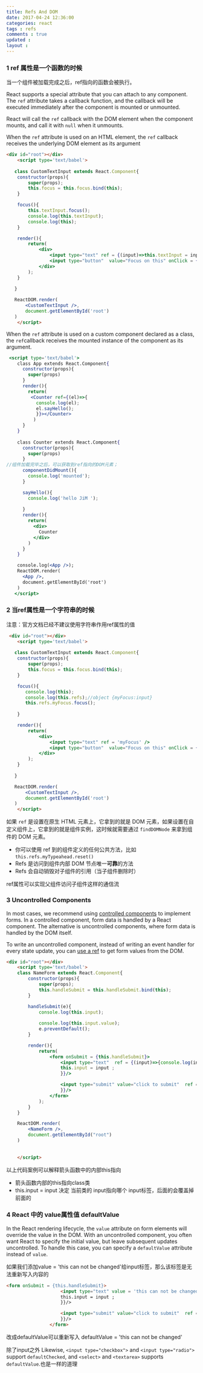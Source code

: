 ```yaml
---
title: Refs And DOM 
date: 2017-04-24 12:36:00
categories: react
tags : refs
comments : true 
updated : 
layout : 
---
```


### 1  ref 属性是一个函数的时候 

 当一个组件被加载完成之后，ref指向的函数会被执行。 

React supports a special attribute that you can attach to any component. The `ref` attribute takes a callback function, and the callback will be executed immediately after the component is mounted or unmounted.

React will call the `ref` callback with the DOM element when the component mounts, and call it with `null` when it unmounts.

When the `ref` attribute is used on an HTML element, the `ref` callback receives the underlying DOM element as its argument

```html
<div id="root"></div>
    <script type='text/babel'>
    
   class CustomTextInput extends React.Component{
    constructor(props){
        super(props);
        this.focus = this.focus.bind(this);
    }    

    focus(){
        this.textInput.focus();
        console.log(this.textInput);
        console.log(this);
    }

    render(){
        return(
            <div>
                <input type="text" ref = {(input)=>this.textInput = input}/>
                <input type="button"  value="Focus on this" onClick = {this.focus}/>
            </div>
        );
    }
     
   }

   ReactDOM.render(
       <CustomTextInput />,
       document.getElementById('root')
   )
    </script> 
```

When the `ref` attribute is used on a custom component declared as a class, the `ref`callback receives the mounted instance of the component as its argument.

```jsx
 <script type='text/babel'>
    class App extends React.Component{
      constructor(props){
        super(props)
      }
      render(){
        return(
         <Counter ref={(el)=>{
           console.log(el);
           el.sayHello();
           }}></Counter>
          )
      }
    }
    
    class Counter extends React.Component{
      constructor(props){
        super(props)
      }
//组件加载完毕之后，可以获取到ref指向的DOM元素；
      componentDidMount(){
        console.log('mounted');  
      }

      sayHello(){
        console.log('hello JiM ');
        
      }
      render(){
        return(
          <div>
            Counter
          </div>
        )
      }
    }

    console.log(<App />);
    ReactDOM.render(
      <App />,
      document.getElementById('root')
    )       
   </script>
```



### 2  当ref属性是一个字符串的时候

注意：官方文档已经不建议使用字符串作用ref属性的值

[官方文档]: http://facebook.github.io/react/docs/refs-and-the-dom.html

```html
 <div id="root"></div>
    <script type='text/babel'>
    
   class CustomTextInput extends React.Component{
    constructor(props){
        super(props);
        this.focus = this.focus.bind(this);
    }    

    focus(){
       console.log(this);
       console.log(this.refs);//object {myFocus:input}
       this.refs.myFocus.focus();
       
    }

    render(){
        return(
            <div>
                <input type="text" ref = 'myFocus' />
                <input type="button"  value="Focus on this" onClick = {this.focus}/>
            </div>
        );
    }
     
   }

   ReactDOM.render(
       <CustomTextInput />,
       document.getElementById('root')
   )
    </script>
```

如果 `ref` 是设置在原生 HTML 元素上，它拿到的就是 DOM 元素，如果设置在自定义组件上，它拿到的就是组件实例，这时候就需要通过 `findDOMNode` 来拿到组件的 DOM 元素。

- 你可以使用 ref 到的组件定义的任何公共方法，比如 `this.refs.myTypeahead.reset()`
- Refs 是访问到组件内部 DOM 节点唯一**可靠**的方法
- Refs 会自动销毁对子组件的引用（当子组件删除时）

ref属性可以实现父组件访问子组件这样的通信流

### 3 Uncontrolled Components 

In most cases, we recommend using [controlled components](http://facebook.github.io/react/docs/forms.html) to implement forms. In a controlled component, form data is handled by a React component. The alternative is uncontrolled components, where form data is handled by the DOM itself.

To write an uncontrolled component, instead of writing an event handler for every state update, you can [use a ref](http://facebook.github.io/react/docs/refs-and-the-dom.html) to get form values from the DOM.

```html
<div id="root"></div>
    <script type='text/babel'>
    class NameForm extends React.Component{
        constructor(props){
            super(props);
            this.handleSubmit = this.handleSubmit.bind(this);
        }

        handleSubmit(e){
            console.log(this.input);
            
            console.log(this.input.value);
            e.preventDefault();
        }

        render(){
            return(
                <form onSubmit = {this.handleSubmit}>
                    <input type="text"  ref = {(input)=>{console.log(input);console.log(this);
                    this.input = input ;
                    }}/>

                    <input type="submit" value="click to submit"  ref = {(input)=>{console.log(input);this.input = input ;
                    }}/>
                </form>
            );
        }
    }

    ReactDOM.render(
        <NameForm />,
        document.getElementById("root")
    )
       
    
    </script>
```

以上代码案例可以解释箭头函数中的内部this指向

- 箭头函数内部的this指向class类
- this.input = input  决定 当前类的 input指向哪个  input标签，后面的会覆盖掉前面的

### 4 React 中的 value属性值   defaultValue 

In the React rendering lifecycle, the `value` attribute on form elements will override the value in the DOM. With an uncontrolled component, you often want React to specify the initial value, but leave subsequent updates uncontrolled. To handle this case, you can specify a `defaultValue` attribute instead of `value`.

如果我们添加value = 'this can not be changed'给input标签，那么该标签是无法重新写入内容的

```html
<form onSubmit = {this.handleSubmit}>
                    <input type="text" value = 'this can not be changed' ref = {(input)=>{console.log(input);console.log(this);
                    this.input = input ;
                    }}/>

                    <input type="submit" value="click to submit"  ref = {(input)=>{console.log(input);this.input = input ;
                    }}/>
                </form>
```

改成defaultValue可以重新写入  defaultValue = 'this can not be changed'

除了input之外  Likewise, `<input type="checkbox">` and `<input type="radio">` support `defaultChecked`, and `<select>` and `<textarea>` supports `defaultValue`.也是一样的道理